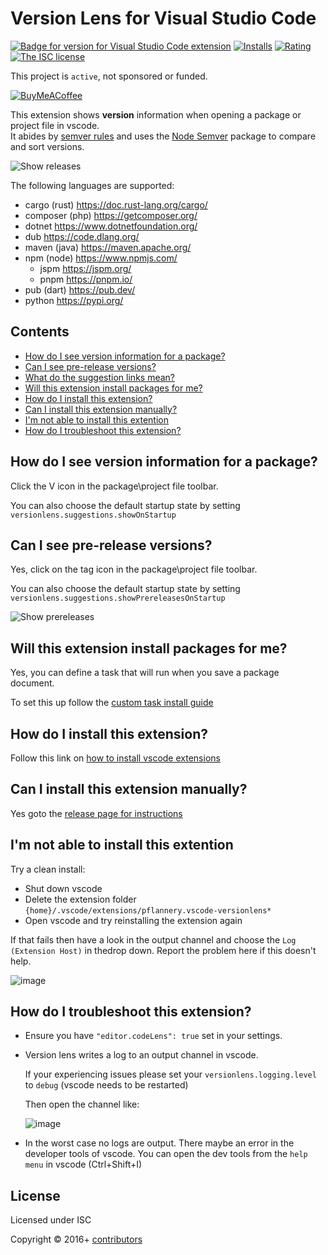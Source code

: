 # Version Lens for Visual Studio Code

[![Badge for version for Visual Studio Code extension](https://vsmarketplacebadges.dev/version/pflannery.vscode-versionlens.png?color=blue&style=?style=for-the-badge&logo=visual-studio-code)](https://marketplace.visualstudio.com/items?itemName=pflannery.vscode-versionlens&wt.mc_id=vscode-versionlens-gitlab)
[![Installs](https://vsmarketplacebadges.dev/installs-short/pflannery.vscode-versionlens.png?color=blue&style=flat-square)](https://marketplace.visualstudio.com/items?itemName=pflannery.vscode-versionlens)
[![Rating](https://vsmarketplacebadges.dev/rating/pflannery.vscode-versionlens.png?color=blue&style=flat-square)](https://marketplace.visualstudio.com/items?itemName=pflannery.vscode-versionlens)
[![The ISC license](https://img.shields.io/badge/license-ISC-orange.png?color=blue&style=flat-square)](http://opensource.org/licenses/ISC)

This project is `active`, not sponsored or funded.

[![BuyMeACoffee](https://www.buymeacoffee.com/assets/img/custom_images/purple_img.png)](https://www.buymeacoffee.com/peterf)

This extension shows __version__ information when opening a package or project file in vscode. <br> It abides by [semver rules](https://semver.org/) and uses the [Node Semver](https://github.com/npm/node-semver) package to compare and sort versions.

![Show releases](https://gitlab.com/versionlens/vscode-versionlens/-/raw/master/images/faq/show-releases.gif)

The following languages are supported:

- cargo (rust) https://doc.rust-lang.org/cargo/ 
- composer (php) https://getcomposer.org/
- dotnet https://www.dotnetfoundation.org/
- dub https://code.dlang.org/
- maven (java) https://maven.apache.org/
- npm (node) https://www.npmjs.com/
  - jspm https://jspm.org/
  - pnpm https://pnpm.io/
- pub (dart) https://pub.dev/
- python https://pypi.org/

## Contents

- [How do I see version information for a package?](#how-do-i-see-version-information-for-a-package)
- [Can I see pre-release versions?](#can-i-see-pre-release-versions)
- [What do the suggestion links mean?](https://gitlab.com/versionlens/vscode-versionlens/-/blob/HEAD/docs/suggestion-overview.md)
- [Will this extension install packages for me?](#will-this-extension-install-packages-for-me)
- [How do I install this extension?](#how-do-i-install-this-extension)
- [Can I install this extension manually?](#can-i-install-this-extension-manually)
- [I'm not able to install this extention](#im-not-able-to-install-this-extention)
- [How do I troubleshoot this extension?](#how-do-i-troubleshoot-this-extension)

## How do I see version information for a package?

Click the V icon in the package\project file toolbar.

You can also choose the default startup state by setting `versionlens.suggestions.showOnStartup`

## Can I see pre-release versions?

Yes, click on the tag icon in the package\project file toolbar.

You can also choose the default startup state by setting `versionlens.suggestions.showPrereleasesOnStartup`

![Show prereleases](https://gitlab.com/versionlens/vscode-versionlens/-/raw/master/images/faq/show-prereleases.gif)

## Will this extension install packages for me?

Yes, you can define a task that will run when you save a package document.

To set this up follow the [custom task install guide](https://gitlab.com/versionlens/vscode-versionlens/-/blob/HEAD/docs/custom-install-task.md)

## How do I install this extension?

Follow this link on [how to install vscode extensions](https://code.visualstudio.com/docs/editor/extension-gallery)

## Can I install this extension manually?

Yes goto the [release page for instructions](https://gitlab.com/versionlens/vscode-versionlens/-/releases)

## I'm not able to install this extention

Try a clean install:

- Shut down vscode
- Delete the extension folder `{home}/.vscode/extensions/pflannery.vscode-versionlens*`
- Open vscode and try reinstalling the extension again

If that fails then have a look in the output channel and choose the `Log (Extension Host)` in thedrop down. Report the problem here if this doesn't help.

![image](https://gitlab.com/versionlens/vscode-versionlens/-/raw/master/images/faq/ext-host-log.png)

## How do I troubleshoot this extension?

- Ensure you have `"editor.codeLens": true` set in your settings.

- Version lens writes a log to an output channel in vscode.

  If your experiencing issues please set your `versionlens.logging.level` to `debug` (vscode needs to be restarted) 
    
  Then open the channel like:
    
  ![image](https://gitlab.com/versionlens/vscode-versionlens/-/raw/master/images/faq/ext-log.png)

- In the worst case no logs are output. There maybe an error in the developer tools of vscode. You can open the dev tools from the `help menu` in vscode (Ctrl+Shift+I)

## License

Licensed under ISC

Copyright &copy; 2016+ [contributors](https://gitlab.com/versionlens/vscode-versionlens/-/graphs/master)
